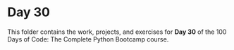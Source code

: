 # Day 30

This folder contains the work, projects, and exercises for **Day 30** of the 100 Days of Code: The Complete Python Bootcamp course.
